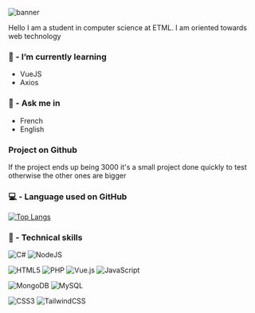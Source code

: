 ![banner](https://user-images.githubusercontent.com/70369150/141187715-8beaecf0-3fe9-4b15-82eb-411295e56a2f.png)

Hello I am a student in computer science at ETML.
I am oriented towards web technology

### 🌱 - I’m currently learning
  - VueJS
  - Axios

### 💬 -  Ask me in 
  - French
  - English

### Project on Github
  If the project ends up being 3000 it's a small project done quickly to test otherwise the other ones are bigger 
  
### 💻 - Language used on GitHub
[![Top Langs](https://github-readme-stats.vercel.app/api/top-langs/?username=Fullann&layout=compact)](https://github.com/anuraghazra/github-readme-stats)


### 💼 - Technical skills

![C#](https://img.shields.io/badge/c%23-%23239120.svg?style=for-the-badge&logo=c-sharp&logoColor=white) 
![NodeJS](https://img.shields.io/badge/node.js-6DA55F?style=for-the-badge&logo=node.js&logoColor=white)


![HTML5](https://img.shields.io/badge/html5-%23E34F26.svg?style=for-the-badge&logo=html5&logoColor=white)
![PHP](https://img.shields.io/badge/php-%23777BB4.svg?style=for-the-badge&logo=php&logoColor=white)
![Vue.js](https://img.shields.io/badge/vuejs-%2335495e.svg?style=for-the-badge&logo=vuedotjs&logoColor=%234FC08D)
![JavaScript](https://img.shields.io/badge/javascript-%23323330.svg?style=for-the-badge&logo=javascript&logoColor=%23F7DF1E)


![MongoDB](https://img.shields.io/badge/MongoDB-%234ea94b.svg?style=for-the-badge&logo=mongodb&logoColor=white)
![MySQL](https://img.shields.io/badge/mysql-%2300f.svg?style=for-the-badge&logo=mysql&logoColor=white)


![CSS3](https://img.shields.io/badge/css3-%231572B6.svg?style=for-the-badge&logo=css3&logoColor=white)
![TailwindCSS](https://img.shields.io/badge/tailwindcss-%2338B2AC.svg?style=for-the-badge&logo=tailwind-css&logoColor=white)
